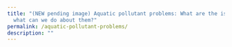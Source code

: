 ```yaml
---
title: "(NEW pending image) Aquatic pollutant problems: What are the issues and
  what can we do about them?"
permalink: /aquatic-pollutant-problems/
description: ""
---
```

